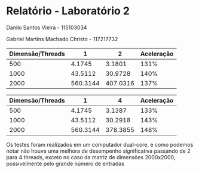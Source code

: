 # Relatório - Laboratório 2

Danilo Santos Vieira - 115103034

Gabriel Martins Machado Christo - 117217732

| Dimensão/Threads | 1        | 2        | Aceleração |
|------------------|----------|----------|------------|
| 500              | 4.1745   | 3.1801   | 131%       |
| 1000             | 43.5112  | 30.9728  | 140%       |
| 2000             | 560.3144 | 407.0316 | 137%       |

| Dimensão/Threads | 1        | 4        | Aceleração |
|------------------|----------|----------|------------|
| 500              | 4.1745   | 3.1387   | 133%       |
| 1000             | 43.5112  | 30.2918  | 143%       |
| 2000             | 560.3144 | 378.3855 | 148%       |

Os testes foram realizados em um computador dual-core, e como podemos notar não houve uma melhora de desempenho significativa passando de 2 para 4 threads, exceto no caso da matriz de dimensões 2000x2000, possivelmente pelo grande número de entradas
